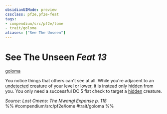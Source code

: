 ```yaml
---
obsidianUIMode: preview
cssclass: pf2e,pf2e-feat
tags:
- compendium/src/pf2e/lome
- trait/goloma
aliases: ["See The Unseen"]
---
```

# See The Unseen  *Feat 13*  
[goloma](goloma-lome.md "Goloma Ancestry & Heritage Trait")  


You notice things that others can't see at all. While you're adjacent to an [undetected](conditions.md#Undetected) creature of your level or lower, it is instead only [hidden](conditions.md#Hidden) from you. You only need a successful DC 5 flat check to target a [hidden](conditions.md#Hidden) creature.

*Source: Lost Omens: The Mwangi Expanse p. 118*  
%% #compendium/src/pf2e/lome #trait/goloma %%